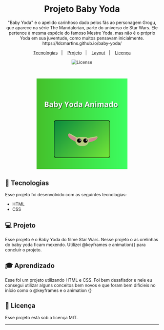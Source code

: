 <h1 align="center"> Projeto Baby Yoda</h1>

<p align="center">
"Baby Yoda" é o apelido carinhoso dado pelos fãs ao personagem Grogu, que aparece na série The Mandalorian, parte do universo de Star Wars. Ele pertence à mesma espécie do famoso Mestre Yoda, mas não é o próprio Yoda em sua juventude, como muitos pensavam inicialmente. <br>
 https://ldcmartins.github.io/baby-yoda/
</p>

<p align="center">
  <a href="#-tecnologias">Tecnologias</a>&nbsp;&nbsp;&nbsp;|&nbsp;&nbsp;&nbsp;
  <a href="#-projeto">Projeto</a>&nbsp;&nbsp;&nbsp;|&nbsp;&nbsp;&nbsp;
  <a href="#-layout">Layout</a>&nbsp;&nbsp;&nbsp;|&nbsp;&nbsp;&nbsp;
  <a href="#memo-licença">Licença</a>
</p>

<p align="center">
  <img alt="License" src="https://img.shields.io/static/v1?label=license&message=MIT&color=49AA26&labelColor=000000">
</p>

<br>

<p align="center">
  <img alt="projeto Baby Yoda" src="./baby-yoda.png" width="59%">
</p>

## 🚀 Tecnologias

Esse projeto foi desenvolvido com as seguintes tecnologias:

- HTML
- CSS

## 💻 Projeto

Esse projeto é o Baby Yoda do filme Star Wars. Nesse projeto o as orelinhas do baby yoda ficam mexendo. Utilizei @keyframes e animation{} para concluir o projeto. 

## 🎓 Aprendizado

Esse foi um projeto utilizando HTML e CSS. Foi bem desafiador e nele eu consegui utilizar alguns conceitos bem novos e que foram bem difícieis no início como o @keyframes e o animation {}

## :memo: Licença

Esse projeto está sob a licença MIT.

---